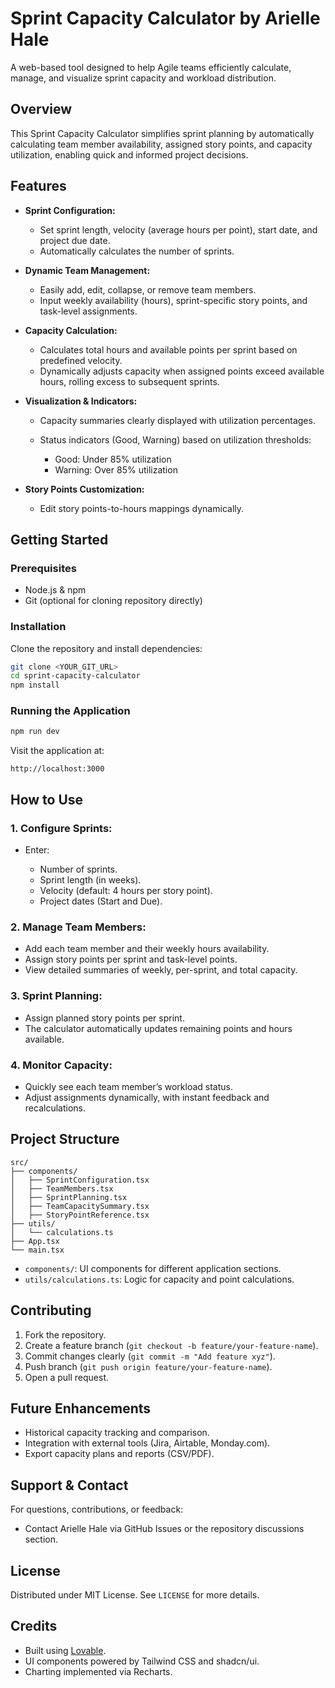 # Sprint Capacity Calculator by Arielle Hale

A web-based tool designed to help Agile teams efficiently calculate, manage, and visualize sprint capacity and workload distribution.

## Overview

This Sprint Capacity Calculator simplifies sprint planning by automatically calculating team member availability, assigned story points, and capacity utilization, enabling quick and informed project decisions.

## Features

* **Sprint Configuration:**

  * Set sprint length, velocity (average hours per point), start date, and project due date.
  * Automatically calculates the number of sprints.

* **Dynamic Team Management:**

  * Easily add, edit, collapse, or remove team members.
  * Input weekly availability (hours), sprint-specific story points, and task-level assignments.

* **Capacity Calculation:**

  * Calculates total hours and available points per sprint based on predefined velocity.
  * Dynamically adjusts capacity when assigned points exceed available hours, rolling excess to subsequent sprints.

* **Visualization & Indicators:**

  * Capacity summaries clearly displayed with utilization percentages.
  * Status indicators (Good, Warning) based on utilization thresholds:

    * Good: Under 85% utilization
    * Warning: Over 85% utilization

* **Story Points Customization:**

  * Edit story points-to-hours mappings dynamically.

## Getting Started

### Prerequisites

* Node.js & npm
* Git (optional for cloning repository directly)

### Installation

Clone the repository and install dependencies:

```bash
git clone <YOUR_GIT_URL>
cd sprint-capacity-calculator
npm install
```

### Running the Application

```bash
npm run dev
```

Visit the application at:

```
http://localhost:3000
```

## How to Use

### 1. Configure Sprints:

* Enter:

  * Number of sprints.
  * Sprint length (in weeks).
  * Velocity (default: 4 hours per story point).
  * Project dates (Start and Due).

### 2. Manage Team Members:

* Add each team member and their weekly hours availability.
* Assign story points per sprint and task-level points.
* View detailed summaries of weekly, per-sprint, and total capacity.

### 3. Sprint Planning:

* Assign planned story points per sprint.
* The calculator automatically updates remaining points and hours available.

### 4. Monitor Capacity:

* Quickly see each team member’s workload status.
* Adjust assignments dynamically, with instant feedback and recalculations.

## Project Structure

```
src/
├── components/
│   ├── SprintConfiguration.tsx
│   ├── TeamMembers.tsx
│   ├── SprintPlanning.tsx
│   ├── TeamCapacitySummary.tsx
│   ├── StoryPointReference.tsx
├── utils/
│   └── calculations.ts
├── App.tsx
└── main.tsx
```

* `components/`: UI components for different application sections.
* `utils/calculations.ts`: Logic for capacity and point calculations.

## Contributing

1. Fork the repository.
2. Create a feature branch (`git checkout -b feature/your-feature-name`).
3. Commit changes clearly (`git commit -m "Add feature xyz"`).
4. Push branch (`git push origin feature/your-feature-name`).
5. Open a pull request.

## Future Enhancements

* Historical capacity tracking and comparison.
* Integration with external tools (Jira, Airtable, Monday.com).
* Export capacity plans and reports (CSV/PDF).

## Support & Contact

For questions, contributions, or feedback:

* Contact Arielle Hale via GitHub Issues or the repository discussions section.

## License

Distributed under MIT License. See `LICENSE` for more details.

## Credits

* Built using [Lovable](https://lovable.dev).
* UI components powered by Tailwind CSS and shadcn/ui.
* Charting implemented via Recharts.

